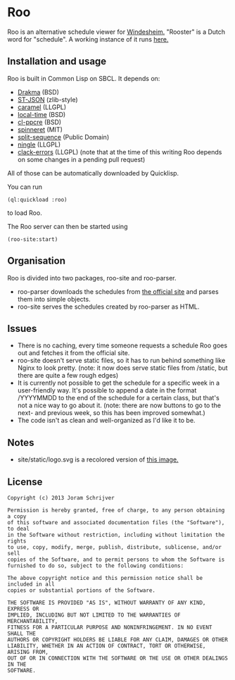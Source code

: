 # Roo

Roo is an alternative schedule viewer for [Windesheim.](http://www.windesheiminternational.nl/) "Rooster" is a Dutch word for "schedule".
A working instance of it runs [here.](http://roo.joram.io)

## Installation and usage

Roo is built in Common Lisp on SBCL. It depends on:

- [Drakma](http://weitz.de/drakma/) (BSD)
- [ST-JSON](http://marijnhaverbeke.nl/st-json/) (zlib-style)
- [caramel](https://github.com/pocket7878/Caramel) (LLGPL)
- [local-time](http://common-lisp.net/project/local-time/) (BSD)
- [cl-ppcre](http://weitz.de/cl-ppcre/) (BSD)
- [spinneret](https://github.com/ruricolist/spinneret) (MIT)
- [split-sequence](http://www.cliki.net/split-sequence) (Public Domain)
- [ningle](https://github.com/fukamachi/ningle) (LLGPL)
- [clack-errors](https://github.com/eudoxia0/clack-errors) (LLGPL) (note that at the time of this writing Roo depends on some changes in a pending pull request)

All of those can be automatically downloaded by Quicklisp.

You can run

    (ql:quickload :roo)

to load Roo.

The Roo server can then be started using

    (roo-site:start)

## Organisation

Roo is divided into two packages, roo-site and roo-parser. 

- roo-parser downloads the schedules from [the official site](https://roosters.windesheim.nl/) and parses them into simple objects.
- roo-site serves the schedules created by roo-parser as HTML.

## Issues

- There is no caching, every time someone requests a schedule Roo goes out and fetches it from the official site.
- roo-site doesn't serve static files, so it has to run behind something like Nginx to look pretty. (note: it now does serve static files from /static, but there are quite a few rough edges)
- It is currently not possible to get the schedule for a specific week in a user-friendly way. It's possible to append a date in the format /YYYYMMDD to the end of the schedule for a certain class, but that's not a nice way to go about it. (note: there are now buttons to go to the next- and previous week, so this has been improved somewhat.)
- The code isn't as clean and well-organized as I'd like it to be.

## Notes

- site/static/logo.svg is a recolored version of [this image.](http://openclipart.org/detail/10686/coq-by-yves_guillou-10686)

## License

    Copyright (c) 2013 Joram Schrijver

    Permission is hereby granted, free of charge, to any person obtaining a copy
    of this software and associated documentation files (the "Software"), to deal
    in the Software without restriction, including without limitation the rights
    to use, copy, modify, merge, publish, distribute, sublicense, and/or sell
    copies of the Software, and to permit persons to whom the Software is
    furnished to do so, subject to the following conditions:

    The above copyright notice and this permission notice shall be included in all
    copies or substantial portions of the Software.

    THE SOFTWARE IS PROVIDED "AS IS", WITHOUT WARRANTY OF ANY KIND, EXPRESS OR
    IMPLIED, INCLUDING BUT NOT LIMITED TO THE WARRANTIES OF MERCHANTABILITY,
    FITNESS FOR A PARTICULAR PURPOSE AND NONINFRINGEMENT. IN NO EVENT SHALL THE
    AUTHORS OR COPYRIGHT HOLDERS BE LIABLE FOR ANY CLAIM, DAMAGES OR OTHER
    LIABILITY, WHETHER IN AN ACTION OF CONTRACT, TORT OR OTHERWISE, ARISING FROM,
    OUT OF OR IN CONNECTION WITH THE SOFTWARE OR THE USE OR OTHER DEALINGS IN THE
    SOFTWARE.
